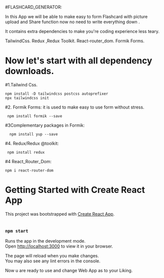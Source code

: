 #FLASHCARD_GENERATOR:

In this App we will be able to make easy to form Flashcard with picture upload and Share function now no need to write everything down . 

 It contains extra dependencies to make you're coding experience less teary.
 
 TailwindCss.
 Redux ,Redux Toolkit.
 React-router_dom.
 Formik Forms.
 

 # Now let's start with all dependency downloads.

#1.Tailwind Css.
 
  
    npm install -D tailwindcss postcss autoprefixer
    npx tailwindcss init

#2. Formik Forms: it is used to make easy to use form without stress.
 
     npm install formik --save
    
#3Complementary packages in Formik:
      
      npm install yup --save


#4. Redux/Redux @toolkit:
     
     npm install redux

#4 React_Router_Dom:
    
    npm i react-router-dom

# Getting Started with Create React App

This project was bootstrapped with [Create React App](https://github.com/facebook/create-react-app).
#



### `npm start`

Runs the app in the development mode.\
Open [http://localhost:3000](http://localhost:3000) to view it in your browser.

The page will reload when you make changes.\
You may also see any lint errors in the console.

Now u are ready to use and change Web App as to your Liking.



